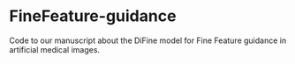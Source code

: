 # FineFeature-guidance
Code to our manuscript about the DiFine model for Fine Feature guidance in artificial medical images.
